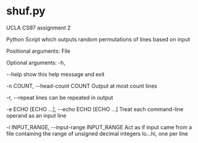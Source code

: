 # shuf.py
UCLA CS97 assignment 2 <br/>

Python Script which outputs random permutations of lines based on input


Positional arguments:
	File

Optional arguments:                                                                                                            -h,   

--help            show this help message and exit        
                                                                                       
-n COUNT, --head-count COUNT  	 Output at most count lines                                                                                                                                                                                 

-r, --repeat          lines can be repeated in output 

-e ECHO [ECHO ...], --echo ECHO [ECHO ...]       Treat each command-line operand as an input line
                                                                                                
-i INPUT_RANGE, --input-range INPUT_RANGE        Act as if input came from a file containing the range of unsigned decimal integers lo…hi, one                                                                                                          per line
                                                         
